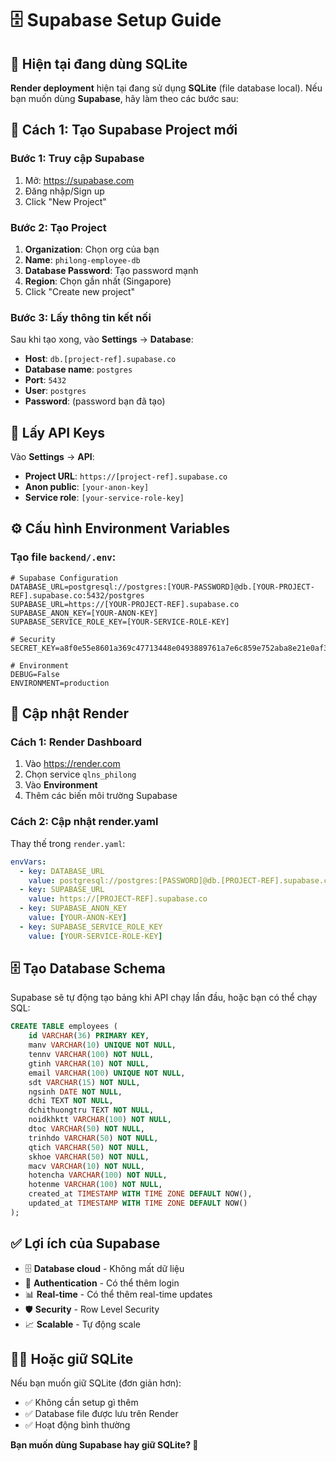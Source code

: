 # 🗄️ Supabase Setup Guide

## 🤔 Hiện tại đang dùng SQLite

**Render deployment** hiện tại đang sử dụng **SQLite** (file database local). Nếu bạn muốn dùng **Supabase**, hãy làm theo các bước sau:

## 🚀 Cách 1: Tạo Supabase Project mới

### Bước 1: Truy cập Supabase
1. Mở: https://supabase.com
2. Đăng nhập/Sign up
3. Click "New Project"

### Bước 2: Tạo Project
1. **Organization**: Chọn org của bạn
2. **Name**: `philong-employee-db`
3. **Database Password**: Tạo password mạnh
4. **Region**: Chọn gần nhất (Singapore)
5. Click "Create new project"

### Bước 3: Lấy thông tin kết nối
Sau khi tạo xong, vào **Settings** → **Database**:
- **Host**: `db.[project-ref].supabase.co`
- **Database name**: `postgres`
- **Port**: `5432`
- **User**: `postgres`
- **Password**: (password bạn đã tạo)

## 🔑 Lấy API Keys

Vào **Settings** → **API**:
- **Project URL**: `https://[project-ref].supabase.co`
- **Anon public**: `[your-anon-key]`
- **Service role**: `[your-service-role-key]`

## ⚙️ Cấu hình Environment Variables

### Tạo file `backend/.env`:

```env
# Supabase Configuration
DATABASE_URL=postgresql://postgres:[YOUR-PASSWORD]@db.[YOUR-PROJECT-REF].supabase.co:5432/postgres
SUPABASE_URL=https://[YOUR-PROJECT-REF].supabase.co
SUPABASE_ANON_KEY=[YOUR-ANON-KEY]
SUPABASE_SERVICE_ROLE_KEY=[YOUR-SERVICE-ROLE-KEY]

# Security
SECRET_KEY=a8f0e55e8601a369c47713448e0493889761a7e6c859e752aba8e21e0af3be2e

# Environment
DEBUG=False
ENVIRONMENT=production
```

## 🔄 Cập nhật Render

### Cách 1: Render Dashboard
1. Vào https://render.com
2. Chọn service `qlns_philong`
3. Vào **Environment**
4. Thêm các biến môi trường Supabase

### Cách 2: Cập nhật render.yaml
Thay thế trong `render.yaml`:

```yaml
envVars:
  - key: DATABASE_URL
    value: postgresql://postgres:[PASSWORD]@db.[PROJECT-REF].supabase.co:5432/postgres
  - key: SUPABASE_URL
    value: https://[PROJECT-REF].supabase.co
  - key: SUPABASE_ANON_KEY
    value: [YOUR-ANON-KEY]
  - key: SUPABASE_SERVICE_ROLE_KEY
    value: [YOUR-SERVICE-ROLE-KEY]
```

## 🗄️ Tạo Database Schema

Supabase sẽ tự động tạo bảng khi API chạy lần đầu, hoặc bạn có thể chạy SQL:

```sql
CREATE TABLE employees (
    id VARCHAR(36) PRIMARY KEY,
    manv VARCHAR(10) UNIQUE NOT NULL,
    tennv VARCHAR(100) NOT NULL,
    gtinh VARCHAR(10) NOT NULL,
    email VARCHAR(100) UNIQUE NOT NULL,
    sdt VARCHAR(15) NOT NULL,
    ngsinh DATE NOT NULL,
    dchi TEXT NOT NULL,
    dchithuongtru TEXT NOT NULL,
    noidkhktt VARCHAR(100) NOT NULL,
    dtoc VARCHAR(50) NOT NULL,
    trinhdo VARCHAR(50) NOT NULL,
    qtich VARCHAR(50) NOT NULL,
    skhoe VARCHAR(50) NOT NULL,
    macv VARCHAR(10) NOT NULL,
    hotencha VARCHAR(100) NOT NULL,
    hotenme VARCHAR(100) NOT NULL,
    created_at TIMESTAMP WITH TIME ZONE DEFAULT NOW(),
    updated_at TIMESTAMP WITH TIME ZONE DEFAULT NOW()
);
```

## ✅ Lợi ích của Supabase

- 🗄️ **Database cloud** - Không mất dữ liệu
- 🔐 **Authentication** - Có thể thêm login
- 📊 **Real-time** - Có thể thêm real-time updates
- 🛡️ **Security** - Row Level Security
- 📈 **Scalable** - Tự động scale

## 🤷‍♂️ Hoặc giữ SQLite

Nếu bạn muốn giữ SQLite (đơn giản hơn):
- ✅ Không cần setup gì thêm
- ✅ Database file được lưu trên Render
- ✅ Hoạt động bình thường

**Bạn muốn dùng Supabase hay giữ SQLite? 🤔** 